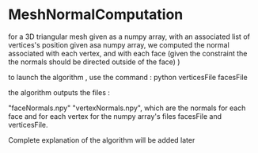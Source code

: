 # MeshNormalComputation
for a 3D triangular mesh given as a numpy array, with an associated list of vertices's position given asa numpy array, we computed the normal associated with each vertex, and with each face (given the constraint the the normals should be directed outside of the face) ) 

to launch the algorithm , use the command :  python verticesFile facesFile


the algorithm outputs the files : 

"faceNormals.npy" "vertexNormals.npy", which are the normals for each face and for each vertex for the numpy array's files facesFile and verticesFile.

Complete explanation of the algorithm will be added later

